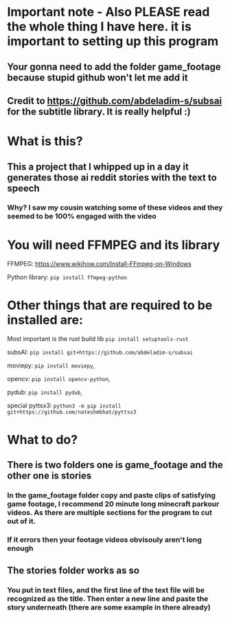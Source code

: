 # Important note - Also PLEASE read the whole thing I have here. it is important to setting up this program
## Your gonna need to add the folder game_footage because stupid github won't let me add it
## Credit to https://github.com/abdeladim-s/subsai for the subtitle library. It is really helpful :)


# What is this?

## This a project that I whipped up in a day it generates those ai reddit stories with the text to speech
### Why? I saw my cousin watching some of these videos and they seemed to be 100% engaged with the video


# You will need FFMPEG and its library
FFMPEG: https://www.wikihow.com/Install-FFmpeg-on-Windows


Python library:
```pip install ffmpeg-python```

# Other things that are required to be installed are:

Most important is the rust build lib ```pip install setuptools-rust```

subsAI: ```pip install git+https://github.com/abdeladim-s/subsai```

moviepy: ```pip install moviepy```,

opencv: ```pip install opencv-python```,

pydub: ```pip install pydub```,

special pyttsx3: ```python3 -m pip install git+https://github.com/nateshmbhat/pyttsx3```



# What to do?

## There is two folders one is game_footage and the other one is stories

### In the game_footage folder copy and paste clips of satisfying game footage, I recommend 20 minute long minecraft parkour videos. As there are multiple sections for the program to cut out of it.

### If it errors then your footage videos obvisouly aren't long enough

## The stories folder works as so

### You put in text files, and the first line of the text file will be recognized as the title. Then enter a new line and paste the story underneath (there are some example in there already)

